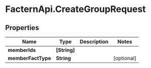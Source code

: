 # FacternApi.CreateGroupRequest

## Properties
Name | Type | Description | Notes
------------ | ------------- | ------------- | -------------
**memberIds** | **[String]** |  | 
**memberFactType** | **String** |  | [optional] 


